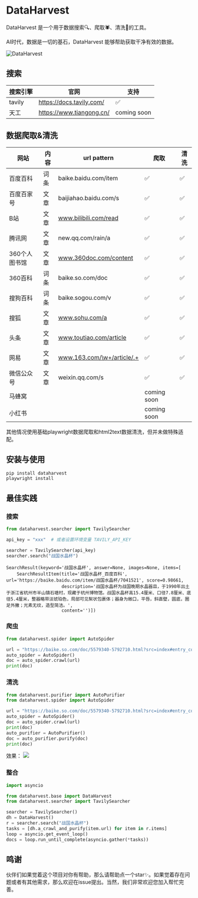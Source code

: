 # DataHarvest

DataHarvest 是一个用于数据搜索🔍、爬取🕷、清洗🧽的工具。

AI时代，数据是一切的基石，DataHarvest 能够帮助获取干净有效的数据。

![DataHarvest](https://yuvenhol-1255563050.cos.ap-beijing.myqcloud.com/img/202407022046608.png)

## 搜索

| 搜索引擎   | 官网                       | 支持          |
|--------|--------------------------|-------------|
| tavily | https://docs.tavily.com/ | ✅           |
| 天工     | https://www.tiangong.cn/ | coming soon |

## 数据爬取&清洗

| 网站       | 内容 | url pattern                | 爬取          | 清洗 |
|----------|----|----------------------------|-------------|----|
| 百度百科     | 词条 | baike.baidu.com/item       | ✅           | ✅  |
| 百度百家号    | 文章 | baijiahao.baidu.com/s      | ✅           | ✅  |
| B站       | 文章 | www.bilibili.com/read      | ✅           | ✅  |
| 腾讯网      | 文章 | new.qq.com/rain/a          | ✅           | ✅  |
| 360个人图书馆 | 文章 | www.360doc.com/content     | ✅           | ✅  |
| 360百科    | 词条 | baike.so.com/doc           | ✅           | ✅  |
| 搜狗百科     | 词条 | baike.sogou.com/v          | ✅           | ✅  |
| 搜狐       | 文章 | www.sohu.com/a             | ✅           | ✅  |
| 头条       | 文章 | www.toutiao.com/article    | ✅           | ✅  |
| 网易       | 文章 | www.163.com/\w+/article/.+ | ✅           | ✅  |
| 微信公众号    | 文章 | weixin.qq.com/s            | ✅           | ✅  |
| 马蜂窝      |    |                            | coming soon |    |
| 小红书      |    |                            | coming soon |    |

其他情况使用基础playwright数据爬取和html2text数据清洗，但并未做特殊适配。

## 安装与使用

```shell
pip install dataharvest
playwright install
```

## 最佳实践

### 搜索

```python
from dataharvest.searcher import TavilySearcher

api_key = "xxx"  # 或者设置环境变量 TAVILY_API_KEY

searcher = TavilySearcher(api_key)
searcher.search("战国水晶杯")
```

```
SearchResult(keyword='战国水晶杯', answer=None, images=None, items=[
    SearchResultItem(title='战国水晶杯_百度百科', url='https://baike.baidu.com/item/战国水晶杯/7041521', score=0.98661,
                     description='战国水晶杯为战国晚期水晶器皿，于1990年出土于浙江省杭州市半山镇石塘村，现藏于杭州博物馆。战国水晶杯高15.4厘米、口径7.8厘米、底径5.4厘米，整器略带淡琥珀色，局部可见絮状包裹体；器身为敞口，平唇，斜直壁，圆底，圈足外撇；光素无纹，造型简洁。',
                     content='')])
```

### 爬虫

```python
from dataharvest.spider import AutoSpider

url = "https://baike.so.com/doc/5579340-5792710.html?src=index#entry_concern"
auto_spider = AutoSpider()
doc = auto_spider.crawl(url)
print(doc)
```

### 清洗

```python
from dataharvest.purifier import AutoPurifier
from dataharvest.spider import AutoSpider

url = "https://baike.so.com/doc/5579340-5792710.html?src=index#entry_concern"
auto_spider = AutoSpider()
doc = auto_spider.crawl(url)
print(doc)
auto_purifier = AutoPurifier()
doc = auto_purifier.purify(doc)
print(doc)
```

效果：
![](https://yuvenhol-1255563050.cos.ap-beijing.myqcloud.com/img/202407052255246.png)

### 整合

```python
import asyncio

from dataharvest.base import DataHarvest
from dataharvest.searcher import TavilySearcher

searcher = TavilySearcher()
dh = DataHarvest()
r = searcher.search("战国水晶杯")
tasks = [dh.a_crawl_and_purify(item.url) for item in r.items]
loop = asyncio.get_event_loop()
docs = loop.run_until_complete(asyncio.gather(*tasks))
```

## 鸣谢

伙伴们如果觉着这个项目对你有帮助，那么请帮助点一个star✨。如果觉着存在问题或者有其他需求，那么欢迎在issue提出。当然，我们非常欢迎您加入帮忙完善。